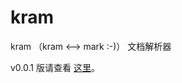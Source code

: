 # kram

kram （kram <--> mark :-)） 文档解析器

v0.0.1 版请查看 [这里](https://github.com/lavas-project/kram/tree/v0.0.1)。
